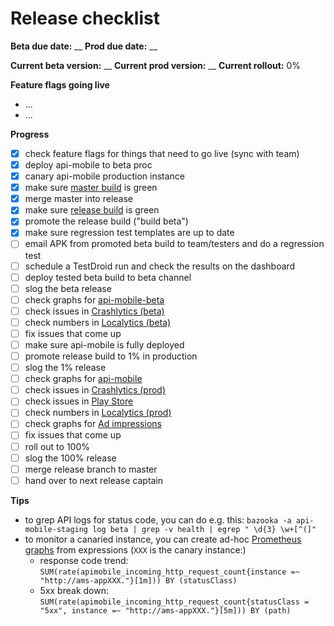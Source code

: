 # Release checklist

**Beta due date:** __
**Prod due date:** __

**Current beta version:** __
**Current prod version:** __
**Current rollout:** 0%

**Feature flags going live**

- ...
- ...

**Progress**

- [x] check feature flags for things that need to go live (sync with team)
- [x] deploy api-mobile to beta proc
- [x] canary api-mobile production instance
- [x] make sure [master build](http://ci.mobile.s-cloud.net:8080/view/android/job/soundcloud_android_integration_tests/) is green
- [x] merge master into release
- [x] make sure [release build](http://ci.mobile.s-cloud.net:8080/view/android/job/soundcloud_android_release/) is green
- [x] promote the release build ("build beta")
- [x] make sure regression test templates are up to date
- [ ] email APK from promoted beta build to team/testers and do a regression test
- [ ] schedule a TestDroid run and check the results on the dashboard
- [ ] deploy tested beta build to beta channel
- [ ] slog the beta release
- [ ] check graphs for [api-mobile-beta](http://promdash.int.s-cloud.net/api-mobile-beta)
- [ ] check issues in [Crashlytics (beta)](https://www.crashlytics.com/soundcloudandroid/android/apps/com.soundcloud.android)
- [ ] check numbers in [Localytics (beta)](https://dashboard.localytics.com/interact?org_id=127#/?app_id=8fecc6a72fcb74ddc76e2ac-02fa3b92-08f2-11e3-120d-004a77f8b47f)
- [ ] fix issues that come up
- [ ] make sure api-mobile is fully deployed
- [ ] promote release build to 1% in production
- [ ] slog the 1% release
- [ ] check graphs for [api-mobile](http://promdash.int.s-cloud.net/api-mobile)
- [ ] check issues in [Crashlytics (prod)](https://www.crashlytics.com/soundcloudandroid/android/apps/com.soundcloud.android)
- [ ] check issues in [Play Store](https://play.google.com/apps/publish/?dev_acc=04754990293619832077#ErrorClusterListPlace:p=com.soundcloud.android&lr=LAST_24_HRS)
- [ ] check numbers in [Localytics (prod)](https://dashboard.localytics.com/interact?org_id=127#/?app_id=182e977569f7648ada7d3b0-7806ed4c-0a4a-11e3-8dbf-005cf8cbabd8)
- [ ] check graphs for [Ad impressions](http://promdash.int.s-cloud.net/ads-on-android)
- [ ] fix issues that come up
- [ ] roll out to 100%
- [ ] slog the 100% release
- [ ] merge release branch to master
- [ ] hand over to next release captain

**Tips**

- to grep API logs for status code, you can do e.g. this:
  `bazooka -a api-mobile-staging log beta | grep -v health | egrep " \d{3} \w+[^(]"`
- to monitor a canaried instance, you can create ad-hoc [Prometheus graphs](http://prometheus-api-mobile:9090/graph) from expressions (`XXX` is the canary instance:)
  - response code trend: `SUM(rate(apimobile_incoming_http_request_count{instance =~ "http://ams-appXXX."}[1m])) BY (statusClass)`
  - 5xx break down: `SUM(rate(apimobile_incoming_http_request_count{statusClass = "5xx", instance =~ "http://ams-appXXX."}[5m])) BY (path)`
